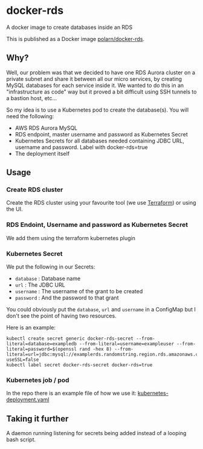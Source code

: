 # docker-rds
A docker image to create databases inside an RDS

This is published as a Docker image [polarn/docker-rds](https://hub.docker.com/r/polarn/docker-rds/).

## Why?
Well, our problem was that we decided to have one RDS Aurora cluster on a private subnet and share it between all our micro services, by creating MySQL databases for each service inside it. We wanted to do this in an "infrastructure as code" way but it proved a bit difficult using SSH tunnels to a bastion host, etc...

So my idea is to use a Kubernetes pod to create the database(s). You will need the following:

* AWS RDS Aurora MySQL
* RDS endpoint, master username and password as Kubernetes Secret
* Kubernetes Secrets for all databases needed containing JDBC URL, username and password. Label with docker-rds=true
* The deployment itself

## Usage

### Create RDS cluster
Create the RDS cluster using your favourite tool (we use [Terraform](https://www.terraform.io/)) or using the UI.

### RDS Endoint, Username and password as Kubernetes Secret
We add them using the terraform kubernetes plugin

### Kubernetes Secret
We put the following in our Secrets:

* `database` : Database name
* `url` : The JDBC URL
* `username` : The username of the grant to be created
* `password` : And the password to that grant

You could obviously put the `database`, `url` and `username` in a ConfigMap but I don't see the point of having two resources.

Here is an example:

```
kubectl create secret generic docker-rds-secret --from-literal=database=exampledb --from-literal=username=exampleuser --from-literal=password=$(openssl rand -hex 8) --from-literal=url=jdbc:mysql://examplerds.randomstring.region.rds.amazonaws.com:3306/exampledb?useSSL=false
kubectl label secret docker-rds-secret docker-rds=true
```

### Kubernetes job / pod
In the repo there is an example file of how we use it: [kubernetes-deployment.yaml](kubernetes-deployment.yaml)

## Taking it further
A daemon running listening for secrets being added instead of a looping bash script.
